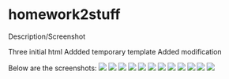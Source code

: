 # homework2stuff
Description/Screenshot

Three initial html
Addded temporary template 
Added modification

Below are the screenshots:
![](images/Screen%20Shot%202020-10-10%20at%209.47.45%20PM.png)
![](images/Screen%20Shot%202020-10-10%20at%209.22.22%20AM.png)
![](images/Screen%20Shot%202020-10-10%20at%208.22.39%20AM.png)
![](images/Screen%20Shot%202020-10-10%20at%208.22.25%20AM.png)
![](images/Screen%20Shot%202020-10-10%20at%208.22.07%20AM.png)
![](images/Screen%20Shot%202020-10-10%20at%207.26.37%20PM.png)
![](images/Screen%20Shot%202020-10-10%20at%203.10.43%20PM.png)
![](images/Screen%20Shot%202020-10-10%20at%203.10.38%20PM.png)
![](images/Screen%20Shot%202020-10-10%20at%203.10.29%20PM.png)
![](images/Screen%20Shot%202020-10-10%20at%203.10.09%20PM.png)
![](images/Screen%20Shot%202020-10-10%20at%2011.05.18%20PM.png)
![](images/Screen%20Shot%202020-10-10%20at%2011.05.05%20PM.png)
